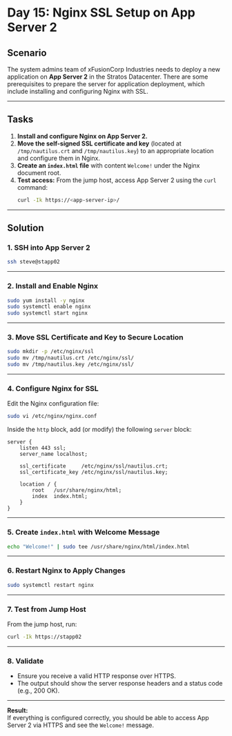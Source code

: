 # Day 15: Nginx SSL Setup on App Server 2

## Scenario

The system admins team of xFusionCorp Industries needs to deploy a new application on **App Server 2** in the Stratos Datacenter. There are some prerequisites to prepare the server for application deployment, which include installing and configuring Nginx with SSL.

---

## Tasks

1. **Install and configure Nginx on App Server 2.**
2. **Move the self-signed SSL certificate and key** (located at `/tmp/nautilus.crt` and `/tmp/nautilus.key`) to an appropriate location and configure them in Nginx.
3. **Create an `index.html` file** with content `Welcome!` under the Nginx document root.
4. **Test access:** From the jump host, access App Server 2 using the `curl` command:
   ```bash
   curl -Ik https://<app-server-ip>/
   ```

---

## Solution

### 1. SSH into App Server 2

```bash
ssh steve@stapp02
```

---

### 2. Install and Enable Nginx

```bash
sudo yum install -y nginx
sudo systemctl enable nginx
sudo systemctl start nginx
```

---

### 3. Move SSL Certificate and Key to Secure Location

```bash
sudo mkdir -p /etc/nginx/ssl
sudo mv /tmp/nautilus.crt /etc/nginx/ssl/
sudo mv /tmp/nautilus.key /etc/nginx/ssl/
```

---

### 4. Configure Nginx for SSL

Edit the Nginx configuration file:

```bash
sudo vi /etc/nginx/nginx.conf
```

Inside the `http` block, add (or modify) the following `server` block:

```nginx
server {
    listen 443 ssl;
    server_name localhost;

    ssl_certificate     /etc/nginx/ssl/nautilus.crt;
    ssl_certificate_key /etc/nginx/ssl/nautilus.key;

    location / {
        root   /usr/share/nginx/html;
        index  index.html;
    }
}
```

---

### 5. Create `index.html` with Welcome Message

```bash
echo "Welcome!" | sudo tee /usr/share/nginx/html/index.html
```

---

### 6. Restart Nginx to Apply Changes

```bash
sudo systemctl restart nginx
```

---

### 7. Test from Jump Host

From the jump host, run:

```bash
curl -Ik https://stapp02
```

---

### 8. Validate

- Ensure you receive a valid HTTP response over HTTPS.
- The output should show the server response headers and a status code (e.g., 200 OK).

---

**Result:**  
If everything is configured correctly, you should be able to access App Server 2 via HTTPS and see the `Welcome!` message.
